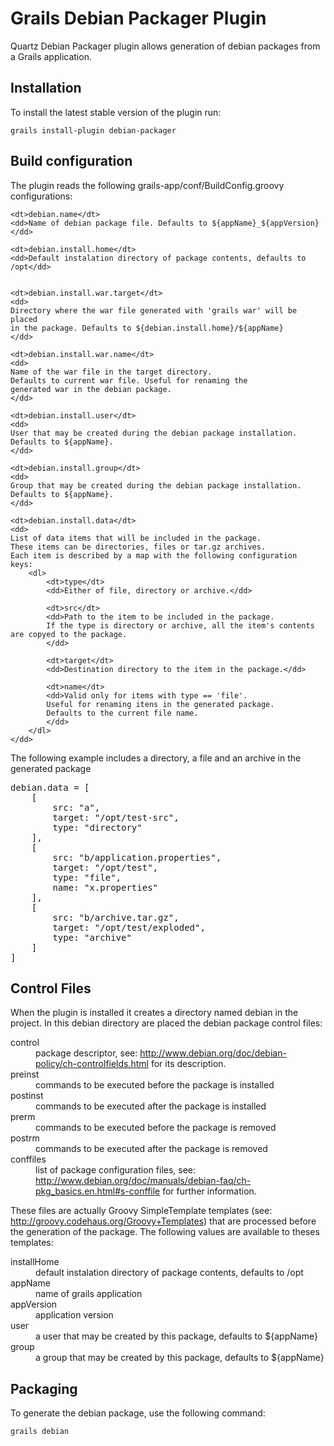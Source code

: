 Grails Debian Packager Plugin
=============

Quartz Debian Packager plugin allows generation of debian packages from a Grails application.

Installation
-------

To install the latest stable version of the plugin run:

	grails install-plugin debian-packager

Build configuration
-------

The plugin reads the following grails-app/conf/BuildConfig.groovy
configurations:

<dl>

	<dt>debian.name</dt>
	<dd>Name of debian package file. Defaults to ${appName}_${appVersion}</dd>
	
	<dt>debian.install.home</dt>
	<dd>Default instalation directory of package contents, defaults to /opt</dd>
	
	
	<dt>debian.install.war.target</dt>
	<dd>
	Directory where the war file generated with 'grails war' will be placed
	in the package. Defaults to ${debian.install.home}/${appName}
	</dd>
	
	<dt>debian.install.war.name</dt>
	<dd>
	Name of the war file in the target directory. 
	Defaults to current war file. Useful for renaming the 
	generated war in the debian package.
	</dd>
	
	<dt>debian.install.user</dt>
	<dd>
	User that may be created during the debian package installation. 
	Defaults to ${appName}. 
	</dd>
	
	<dt>debian.install.group</dt>
	<dd>
	Group that may be created during the debian package installation. 
	Defaults to ${appName}. 
	</dd>
	
	<dt>debian.install.data</dt>
	<dd>
	List of data items that will be included in the package.
	These items can be directories, files or tar.gz archives.
	Each item is described by a map with the following configuration 
	keys:
		<dl>
			<dt>type</dt>
			<dd>Either of file, directory or archive.</dd>
			
			<dt>src</dt>
			<dd>Path to the item to be included in the package. 
			If the type is directory or archive, all the item's contents are copyed to the package.
			</dd>
			
			<dt>target</dt>
			<dd>Destination directory to the item in the package.</dd>
			
			<dt>name</dt>
			<dd>Valid only for items with type == 'file'. 
			Useful for renaming itens in the generated package. 
			Defaults to the current file name.
			</dd>
		</dl>
	</dd>
</dl>

The following example includes a directory, a file and an archive in the generated package

<pre>
debian.data = [
	[
		src: "a",
		target: "/opt/test-src",
		type: "directory"
	],
	[
		src: "b/application.properties",
		target: "/opt/test",
		type: "file",
		name: "x.properties"
	],
	[
		src: "b/archive.tar.gz",
		target: "/opt/test/exploded",
		type: "archive"
	]
]
</pre>

Control Files
-------

When the plugin is installed it creates a directory named debian
in the project. In this debian directory are placed the debian package
control files:

<dl>

<dt>control</dt>
<dd>package descriptor, see: <a href="http://www.debian.org/doc/debian-policy/ch-controlfields.html">http://www.debian.org/doc/debian-policy/ch-controlfields.html</a> for its description.</dd>

<dt>preinst</dt>
<dd>commands to be executed before the package is installed</dd>

<dt>postinst</dt>
<dd>commands to be executed after the package is installed</dd>

<dt>prerm</dt>
<dd>commands to be executed before the package is removed</dd>

<dt>postrm</dt>
<dd>commands to be executed after the package is removed</dd>

<dt>conffiles</dt>
<dd>list of package configuration files, see: <a href="http://www.debian.org/doc/manuals/debian-faq/ch-pkg_basics.en.html#s-conffile">http://www.debian.org/doc/manuals/debian-faq/ch-pkg_basics.en.html#s-conffile</a> for further information.</dd>
</dl>

These files are actually Groovy SimpleTemplate templates (see: <a href="">http://groovy.codehaus.org/Groovy+Templates</a>)
that are processed before the generation of the package. The following values are available to theses templates:

<dl>

<dt>installHome</dt>
<dd>default instalation directory of package contents, defaults to /opt</dd>

<dt>appName</dt>
<dd>name of grails application</dd>

<dt>appVersion</dt>
<dd>application version</dd>

<dt>user</dt>
<dd>a user that may be created by this package, defaults to ${appName}</dd>

<dt>group</dt>
<dd>a group that may be created by this package, defaults to ${appName}</dd>

</dl>

Packaging
-------

To generate the debian package, use the following command:

	grails debian

